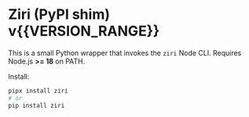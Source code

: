 # Ziri (PyPI shim) v{{VERSION_RANGE}}

This is a small Python wrapper that invokes the `ziri` Node CLI.
Requires Node.js **>= 18** on PATH.

Install:
```bash
pipx install ziri
# or
pip install ziri
```
